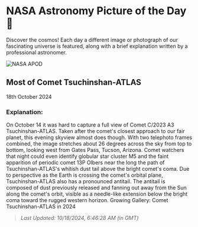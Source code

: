 
  # NASA Astronomy Picture of the Day 🌌

  Discover the cosmos! Each day a different image or photograph of our fascinating universe is featured, along with a brief explanation written by a professional astronomer.

![NASA APOD](https://apod.nasa.gov/apod/image/2410/a3_20241014_s.jpg)

## Most of Comet Tsuchinshan-ATLAS

18th October 2024

### Explanation: 

On October 14 it was hard to capture a full view of Comet C/2023 A3 Tsuchinshan-ATLAS. Taken after the comet's closest approach to our fair planet, this evening skyview almost does though. With two telephoto frames combined, the image stretches about 26 degrees across the sky from top to bottom, looking west from Gates Pass, Tucson, Arizona. Comet watchers that night could even identify globular star cluster M5 and the faint apparition of periodic comet 13P Olbers near the long the path of Tsuchinshan-ATLAS's whitish dust tail above the bright comet's coma. Due to perspective as the Earth is crossing the comet's orbital plane, Tsuchinshan-ATLAS also has a pronounced antitail. The antitail is composed of dust previously released and fanning out away from the Sun along the comet's orbit, visible as a needle-like extension below the bright coma toward the rugged western horizon.   Growing Gallery: Comet Tsuchinshan-ATLAS in 2024

> _Last Updated: 10/18/2024, 6:46:28 AM (in GMT)_
